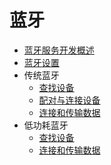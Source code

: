 # 蓝牙<!--bluetooth-->

<!--Kit: Connectivity Kit-->
<!--Subsystem: Communication-->
<!--Owner: @enjoy_sunshine-->
<!--Designer: @chengguohong; @tangjia15-->
<!--TSE: @wangfeng517-->

- [蓝牙服务开发概述](bluetooth-overview.md)
- [蓝牙设置](br-development-guide.md)
- 传统蓝牙
  - [查找设备](br-discovery-development-guide.md)
  - [配对与连接设备](br-pair-device-development-guide.md)
  - [连接和传输数据](spp-development-guide.md)
- 低功耗蓝牙
  - [查找设备](ble-development-guide.md)
  - [连接和传输数据](gatt-development-guide.md)